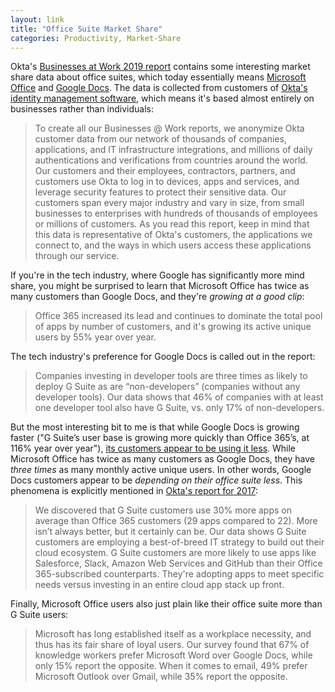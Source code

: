 ```yaml
---
layout: link
title: "Office Suite Market Share"
categories: Productivity, Market-Share
---
```


Okta's [Businesses at Work 2019 report](https://www.okta.com/businesses-at-work/2019/) contains some interesting market share data about office suites, which today essentially means [Microsoft Office](https://www.office.com/) and [Google Docs](https://docs.google.com). The data is collected from customers of [Okta's identity management software](https://www.okta.com/), which means it's based almost entirely on businesses rather than individuals:

> To create all our Businesses @ Work reports, we anonymize Okta customer data from our network of thousands of companies, applications, and IT infrastructure integrations, and millions of daily authentications and verifications from countries around the world. Our customers and their employees, contractors, partners, and customers use Okta to log in to devices, apps and services, and leverage security features to protect their sensitive data. Our customers span every major industry and vary in size, from small businesses to enterprises with hundreds of thousands of employees or millions of customers. As you read this report, keep in mind that this data is representative of Okta's customers, the applications we connect to, and the ways in which users access these applications through our service.

If you're in the tech industry, where Google has significantly more mind share, you might be surprised to learn that Microsoft Office has twice as many customers than Google Docs, and they're *growing at a good clip*:

> Office 365 increased its lead and continues to dominate the total pool of apps by number of customers, and it's growing its active unique users by 55% year over year.

The tech industry's preference for Google Docs is called out in the report:

> Companies investing in developer tools are three times as likely to deploy G Suite as are “non-developers” (companies without any developer tools). Our data shows that 46% of companies with at least one developer tool also have G Suite, vs. only 17% of non-developers.

But the most interesting bit to me is that while Google Docs is growing faster ("G Suite’s user base is growing more quickly than Office 365’s, at 116% year over year"), [its customers appear to be using it less](https://twitter.com/robenkleene/status/1167513119490531328). While Microsoft Office has twice as many customers as Google Docs, they have *three times* as many monthly active unique users. In other words, Google Docs customers appear to be *depending on their office suite less*. This phenomena is explicitly mentioned in [Okta's report for 2017](https://www.okta.com/Businesses-at-Work/2017-01/#key-finding-3):

> We discovered that G Suite customers use 30% more apps on average than Office 365 customers (29 apps compared to 22). More isn’t always better, but it certainly can be. Our data shows G Suite customers are employing a best-of-breed IT strategy to build out their cloud ecosystem. G Suite customers are more likely to use apps like Salesforce, Slack, Amazon Web Services and GitHub than their Office 365-subscribed counterparts. They're adopting apps to meet specific needs versus investing in an entire cloud app stack up front.

Finally, Microsoft Office users also just plain like their office suite more than G Suite users:

> Microsoft has long established itself as a workplace necessity, and thus has its fair share of loyal users. Our survey found that 67% of knowledge workers prefer Microsoft Word over Google Docs, while only 15% report the opposite. When it comes to email, 49% prefer Microsoft Outlook over Gmail, while 35% report the opposite.

